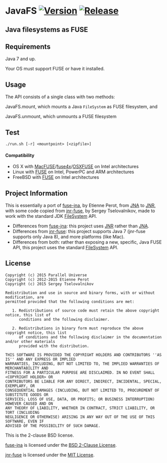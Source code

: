 # JavaFS [![Version](http://img.shields.io/badge/version-0.1.0-blue.svg?style=flat)](https://github.com/puniverse/javafs/releases) [![Release](https://jitpack.io/v/umjammer/javafs.svg)](https://jitpack.io/#umjammer/javafs)
## Java filesystems as FUSE

## Requirements

Java 7 and up.

Your OS must support FUSE or have it installed.

## Usage

The API consists of a single class with two methods: 

JavaFS.mount, which mounts a Java `FileSystem` as FUSE filesystem, and

JavaFS.unmount, which unmounts a FUSE filesystem

## Test

```
./run.sh [-r] <mountpoint> [<zipfile>]
```

#### Compatibility

* OS X with [MacFUSE]/[fuse4x]/[OSXFUSE] on Intel architectures
* Linux with [FUSE][Linux-Fuse] on Intel, PowerPC and ARM architectures
* FreeBSD with [FUSE][FreeBSD-Fuse] on Intel architectures

## Project Information

This is essentially a port of [fuse-jna], by Etienne Perot, from [JNA] to [JNR],
with some code copied from [jnr-fuse], by Sergey Tselovalnikov, made to work with the standard JDK [FileSystem] API.

* Differences from [fuse-jna]: this project uses [JNR] rather than [JNA].
* Differences from [jnr-fuse]: this project supports Java 7 (jnr-fuse supports only Java 8), and more platforms (like Mac).
* Differences from both: rather than exposing a new, specific, Java FUSE API, this project uses the standard [FileSystem] API.

## License

```
Copyright (c) 2015 Parallel Universe
Copyright (c) 2012-2015 Etienne Perot
Copyright (c) 2015 Sergey Tselovalnikov

Redistribution and use in source and binary forms, with or without modification, are
permitted provided that the following conditions are met:

   1. Redistributions of source code must retain the above copyright notice, this list of
      conditions and the following disclaimer.

   2. Redistributions in binary form must reproduce the above copyright notice, this list
      of conditions and the following disclaimer in the documentation and/or other materials
      provided with the distribution.

THIS SOFTWARE IS PROVIDED THE COPYRIGHT HOLDERS AND CONTRIBUTORS ''AS IS'' AND ANY EXPRESS OR IMPLIED
WARRANTIES, INCLUDING, BUT NOT LIMITED TO, THE IMPLIED WARRANTIES OF MERCHANTABILITY AND
FITNESS FOR A PARTICULAR PURPOSE ARE DISCLAIMED. IN NO EVENT SHALL <COPYRIGHT HOLDER> OR
CONTRIBUTORS BE LIABLE FOR ANY DIRECT, INDIRECT, INCIDENTAL, SPECIAL, EXEMPLARY, OR
CONSEQUENTIAL DAMAGES (INCLUDING, BUT NOT LIMITED TO, PROCUREMENT OF SUBSTITUTE GOODS OR
SERVICES; LOSS OF USE, DATA, OR PROFITS; OR BUSINESS INTERRUPTION) HOWEVER CAUSED AND ON
ANY THEORY OF LIABILITY, WHETHER IN CONTRACT, STRICT LIABILITY, OR TORT (INCLUDING
NEGLIGENCE OR OTHERWISE) ARISING IN ANY WAY OUT OF THE USE OF THIS SOFTWARE, EVEN IF
ADVISED OF THE POSSIBILITY OF SUCH DAMAGE.
```

This is the 2-clause BSD license.

[fuse-jna] is licensed under the [BSD 2-Clause License].

[jnr-fuse] is licensed under the [MIT License].


[fuse-jna]: https://github.com/EtiennePerot/fuse-jna
[jnr-fuse]: https://github.com/SerCeMan/jnr-fuse
[FileSystem]: http://docs.oracle.com/javase/7/docs/api/java/nio/file/FileSystems.html
[JNA]: https://github.com/java-native-access/jna
[JNR]: https://github.com/jnr
[MacFUSE]: http://code.google.com/p/macfuse/
[fuse4x]: http://fuse4x.org/
[OSXFUSE]: http://osxfuse.github.com/
[Linux-FUSE]: http://fuse.sourceforge.net/
[FreeBSD-FUSE]: http://wiki.freebsd.org/FuseFilesystem
[BSD 2-Clause License]: http://www.opensource.org/licenses/bsd-license
[MIT License]: http://opensource.org/licenses/MIT
